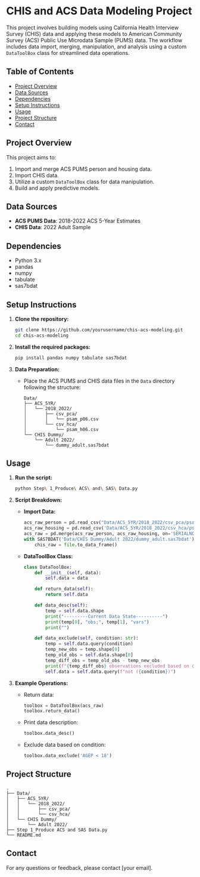 
# CHIS and ACS Data Modeling Project

This project involves building models using California Health Interview Survey (CHIS) data and applying these models to American Community Survey (ACS) Public Use Microdata Sample (PUMS) data. The workflow includes data import, merging, manipulation, and analysis using a custom `DataToolBox` class for streamlined data operations.

## Table of Contents
- [Project Overview](#project-overview)
- [Data Sources](#data-sources)
- [Dependencies](#dependencies)
- [Setup Instructions](#setup-instructions)
- [Usage](#usage)
- [Project Structure](#project-structure)
- [Contact](#contact)

## Project Overview
This project aims to:
1. Import and merge ACS PUMS person and housing data.
2. Import CHIS data.
3. Utilize a custom `DataToolBox` class for data manipulation.
4. Build and apply predictive models.

## Data Sources
- **ACS PUMS Data**: 2018-2022 ACS 5-Year Estimates
- **CHIS Data**: 2022 Adult Sample

## Dependencies
- Python 3.x
- pandas
- numpy
- tabulate
- sas7bdat

## Setup Instructions
1. **Clone the repository:**
   ```bash
   git clone https://github.com/yourusername/chis-acs-modeling.git
   cd chis-acs-modeling
   ```

2. **Install the required packages:**
   ```bash
   pip install pandas numpy tabulate sas7bdat
   ```

3. **Data Preparation:**
   - Place the ACS PUMS and CHIS data files in the `Data` directory following the structure:
     ```
     Data/
     ├── ACS_5YR/
     │   └── 2018_2022/
     │       ├── csv_pca/
     │       │   └── psam_p06.csv
     │       └── csv_hca/
     │           └── psam_h06.csv
     └── CHIS Dummy/
         └── Adult 2022/
             └── dummy_adult.sas7bdat
     ```

## Usage
1. **Run the script:**
   ```bash
   python Step\ 1_Produce\ ACS\ and\ SAS\ Data.py
   ```

2. **Script Breakdown:**
   - **Import Data:**
     ```python
     acs_raw_person = pd.read_csv("Data/ACS_5YR/2018_2022/csv_pca/psam_p06.csv")
     acs_raw_housing = pd.read_csv('Data/ACS_5YR/2018_2022/csv_hca/psam_h06.csv')
     acs_raw = pd.merge(acs_raw_person, acs_raw_housing, on='SERIALNO', how='left')
     with SAS7BDAT('Data/CHIS Dummy/Adult 2022/dummy_adult.sas7bdat') as file:
         chis_raw = file.to_data_frame()
     ```

   - **DataToolBox Class:**
     ```python
     class DataToolBox:
         def __init__(self, data):
             self.data = data

         def return_data(self):
             return self.data

         def data_desc(self):
             temp = self.data.shape
             print("---------Current Data State----------")
             print(temp[0], "obs;", temp[1], "vars")
             print("")

         def data_exclude(self, condition: str):
             temp = self.data.query(condition)
             temp_new_obs = temp.shape[0]
             temp_old_obs = self.data.shape[0]
             temp_diff_obs = temp_old_obs - temp_new_obs
             print(f"{temp_diff_obs} observations excluded based on condition: {condition}")
             self.data = self.data.query(f"not ({condition})")
     ```

3. **Example Operations:**
   - Return data:
     ```python
     toolbox = DataToolBox(acs_raw)
     toolbox.return_data()
     ```

   - Print data description:
     ```python
     toolbox.data_desc()
     ```

   - Exclude data based on condition:
     ```python
     toolbox.data_exclude('AGEP < 18')
     ```

## Project Structure
```
.
├── Data/
│   ├── ACS_5YR/
│   │   └── 2018_2022/
│   │       ├── csv_pca/
│   │       └── csv_hca/
│   └── CHIS Dummy/
│       └── Adult 2022/
├── Step 1_Produce ACS and SAS Data.py
└── README.md
```

## Contact
For any questions or feedback, please contact [your email].
